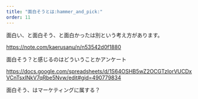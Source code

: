 ```yaml
---
title: "面白そうとは:hammer_and_pick:"
order: 11
---
```


面白い、と面白そう、と面白かったは別という考え方があります。

https://note.com/kaerusanu/n/n53542d0f1880

面白そう？と感じるのはどういうことかアンケート

https://docs.google.com/spreadsheets/d/1S64OSHB5wZ2OCGTzIorVUCDxVCnTsxINkV7qRbe5Nvw/edit#gid=490779834

面白そう、はマーケティングに属する？
